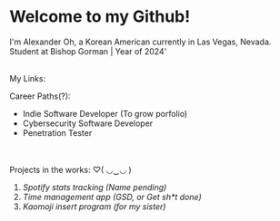 # <b>Welcome to my Github!</b>

I'm Alexander Oh, a Korean American currently in Las Vegas, Nevada.<br>
Student at Bishop Gorman | Year of 2024' <br><br>

My Links: 

 
Career Paths(?):<br>
- Indie Software Developer (To grow porfolio)<br>
- Cybersecurity Software Developer <br>
- Penetration Tester <br><br><br>


Projects in the works: ♡( ◡‿◡ )<br>
1) <i>Spotify stats tracking (Name pending)</i><br>
2) <i>Time management app (GSD, or Get sh*t done)</i><br>
3) <i>Kaomoji insert program (for my sister)</i>
